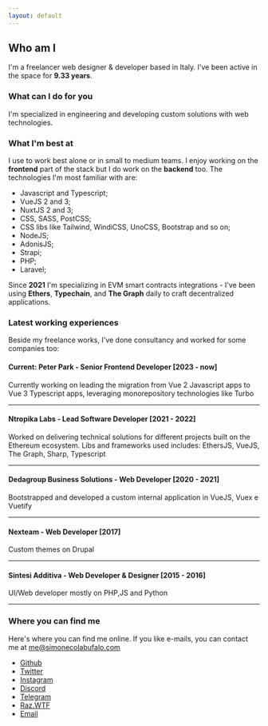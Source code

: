 ```yaml
---
layout: default
---
```

## Who am I

I'm a freelancer web designer & developer based in Italy. I've been active in the space for **9.33 years**.

### What can I do for you

I'm specialized in engineering and developing custom solutions with web technologies.

### What I'm best at

I use to work best alone or in small to medium teams. I enjoy working on the **frontend** part of the stack but I do work on the **backend** too. The technologies I'm most familiar with are:

*   Javascript and Typescript;
*   VueJS 2 and 3;
*   NuxtJS 2 and 3;
*   CSS, SASS, PostCSS;
*   CSS libs like Tailwind, WindiCSS, UnoCSS, Bootstrap and so on;
*   NodeJS;
*   AdonisJS;
*   Strapi;
*   PHP;
*   Laravel;

Since **2021** I'm specializing in EVM smart contracts integrations - I've been using **Ethers**, **Typechain**, and **The Graph** daily to craft decentralized applications.

### Latest working experiences

Beside my freelance works, I've done consultancy and worked for some companies too:

#### Current: Peter Park - Senior Frontend Developer \[2023 - now\]

Currently working on leading the migration from Vue 2 Javascript apps to Vue 3 Typescript apps, leveraging monorepository technologies like Turbo

* * *

#### Ntropika Labs - Lead Software Developer \[2021 - 2022\]

Worked on delivering technical solutions for different projects built on the Ethereum ecosystem. Libs and frameworks used includes: EthersJS, VueJS, The Graph, Sharp, Typescript

* * *

#### Dedagroup Business Solutions - Web Developer \[2020 - 2021\]

Bootstrapped and developed a custom internal application in VueJS, Vuex e Vuetify

* * *

#### Nexteam - Web Developer \[2017\]

Custom themes on Drupal

* * *

#### Sintesi Additiva - Web Developer & Designer \[2015 - 2016\]

UI/Web developer mostly on PHP,JS and Python

* * *

### Where you can find me

Here's where you can find me online. If you like e-mails, you can contact me at [me@simonecolabufalo.com](mailto:me@simonecolabufalo.com)

*   [Github](https://github.com/RazorSiM)
*   [Twitter](https://twitter.com/Razor_SiM)
*   [Instagram](https://instagram.com/razorsim)
*   [Discord](https://discordapp.com/users/150232517264408577)
*   [Telegram](https://t.me/RazorSiM)
*   [Raz.WTF](https://raz.wtf)
*   [Email](mailto:me@simonecolabufalo.com)